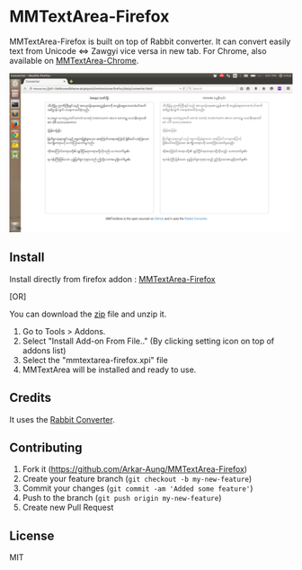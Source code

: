 # MMTextArea-Firefox

MMTextArea-Firefox is built on top of Rabbit converter. It can convert easily text from Unicode <=> Zawgyi vice versa in new tab. For Chrome, also available on [MMTextArea-Chrome](https://github.com/yelinaung/MMTextArea-Chrome).

![Screenshot](screenshot.png)

## Install

Install directly from firefox addon : [MMTextArea-Firefox](https://addons.mozilla.org/en-US/firefox/addon/mmtextarea-firefox/)

[OR]

You can download the [zip](https://github.com/Arkar-Aung/MMTextArea-Firefox/archive/master.zip) file and unzip it.

1. Go to Tools > Addons.
2. Select "Install Add-on From File.." (By clicking setting icon on top of addons list)
3. Select the "mmtextarea-firefox.xpi" file
4. MMTextArea will be installed and ready to use.

## Credits

It uses the [Rabbit Converter](https://github.com/Rabbit-Converter/Rabbit).

## Contributing

1. Fork it (https://github.com/Arkar-Aung/MMTextArea-Firefox)
2. Create your feature branch (`git checkout -b my-new-feature`)
3. Commit your changes (`git commit -am 'Added some feature'`)
4. Push to the branch (`git push origin my-new-feature`)
5. Create new Pull Request

## License

MIT
